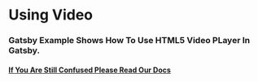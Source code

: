 <h1>Using Video</h1>

<h3>Gatsby Example Shows How To Use HTML5 Video PLayer In Gatsby.</h3>

<h4>
  <a href="https://www.gatsbyjs.org/docs/working-with-video/#hosting-your-own-html5-video-files">
     If You Are Still Confused Please Read Our Docs
  </a>
  </h4>
